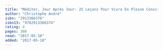```yaml
---
title: "Méditer, Jour Après Jour: 25 Leçons Pour Vivre En Pleine Conscience"
author: "Christophe André"
isbn: "2913366376"
isbn13: "9782913366374"
rating: 4
pages: 300
read: "2017-05-18"
added: "2017-05-18"
---
```



